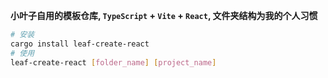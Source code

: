 **小叶子自用的模板仓库, `TypeScript` + `Vite` + `React`, 文件夹结构为我的个人习惯**

```bash
# 安装
cargo install leaf-create-react
# 使用
leaf-create-react [folder_name] [project_name]
```
